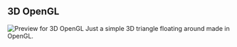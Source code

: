 ## 3D OpenGL
![Preview for 3D OpenGL](https://github.com/techiew/Misc-Projects/blob/master/Previews/preview_3dopengl.gif)
Just a simple 3D triangle floating around made in OpenGL.
